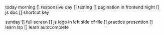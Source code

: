 today
morning
[] responsive
day
[] testing
[] pagination in frontend
night
[] js doc
[] shortcut key

sunday
[] full screen
[] js logo in left side of file
[] practice presention
[] learn lsp
[] learn autocomplete
